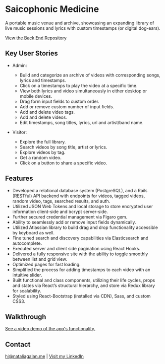 # Saicophonic Medicine
A portable music venue and archive, showcasing an expanding library of live music sessions and lyrics with custom timestamps (or digital dog-ears).

[View the Back End Repository](https://github.com/nataliagalan/saicophonic-medicine-backend "Saicophonic Medicine Back End") 

## Key User Stories
- Admin: 
  - Build and categorize an archive of videos with corresponding songs, lyrics and timestamps.
  - Click on a timestamps to play the video at a specific time.
  - View both lyrics and video simultaneously in either desktop or mobile devices.
  - Drag form input fields to custom order.
  - Add or remove custom number of input fields.
  - Add and delete video tags.
  - Add and delete videos.
  - Edit timestamps, song titles, lyrics, url and artist/band name.

- Visitor: 
  - Explore the full library.
  - Search videos by song title, artist or lyrics.
  - Explore videos by tag.
  - Get a random video.
  - Click on a button to share a specific video.

## Features
- Developed a relational database system (PostgreSQL), and a Rails (RESTful) API backend with endpoints for videos, tagged videos, random video, tags, searched results, and auth.
- Utilized JSON Web Tokens and local storage to store encrypted user information client-side and bcrypt server-side. 
- Further secured credential management via Figaro gem.
- Ability to seamlessly add or remove input fields dynamically.
- Utilized Atlassian library to build drag and drop functionality accessible by keyboard as well.
- Fine tuned search and discovery capabilities via Elasticsearch and autocomplete.
- Executed server and client side pagination using React Hooks.
- Delivered a fully responsive site with the ability to toggle smoothly between list and grid view.
- Optimized pages for fast loading.
- Simplified the process for adding timestamps to each video with an intuitive slider.
- Built functional and class components, utilizing their life cycles, props and states via React’s structural hierarchy, and store via Redux library for scalability.
- Styled using React-Bootstrap (installed via CDN), Sass, and custom CSS3.

 ## Walkthrough
[See a video demo of the app's functionality.](https://vimeo.com/481551182/c203801a37 "Saicophonic Medicine Demo") 

## Contact

hi@nataliagalan.me | [Visit my LinkedIn](https://linkedin.com/in/natalia-galan "Natalia Galán LinkedIn") 
